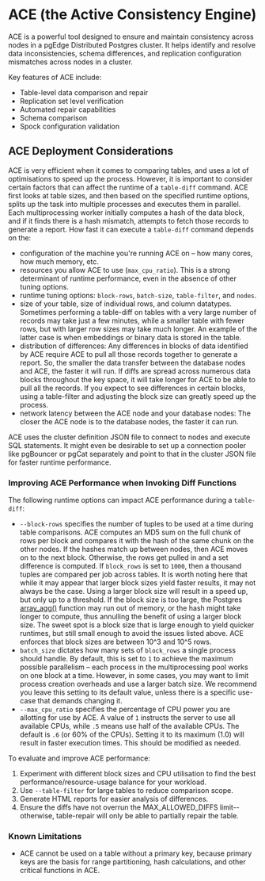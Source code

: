 # ACE (the Active Consistency Engine)

ACE is a powerful tool designed to ensure and maintain consistency across nodes in a pgEdge Distributed Postgres cluster. It helps identify and resolve data inconsistencies, schema differences, and replication configuration mismatches across nodes in a cluster.

Key features of ACE include:

- Table-level data comparison and repair
- Replication set level verification
- Automated repair capabilities
- Schema comparison
- Spock configuration validation

## ACE Deployment Considerations

ACE is very efficient when it comes to comparing tables, and uses a lot of optimisations to speed up the process. However, it is important to consider certain factors that can affect the runtime of a `table-diff` command.
ACE first looks at table sizes, and then based on the specified runtime options, splits up the task into multiple processes and executes them in parallel. Each multiprocessing worker initially computes a hash of the data block, and if it finds there is a hash mismatch, attempts to fetch those records to generate a report.
How fast it can execute a `table-diff` command depends on the:

* configuration of the machine you're running ACE on – how many cores, how much memory, etc.
* resources you allow ACE to use (`max_cpu_ratio`). This is a strong determinant of runtime performance, even in the absence of other tuning options.
* runtime tuning options: `block-rows`, `batch-size`, `table-filter`, and `nodes`.
* size of your table, size of individual rows, and column datatypes. Sometimes performing a table-diff on tables with a very large number of records may take just a few minutes, while a smaller table with fewer rows, but with larger row sizes may take much longer. An example of the latter case is when embeddings or binary data is stored in the table.
* distribution of differences: Any differences in blocks of data identified by ACE require ACE to pull all those records together to generate a report. So, the smaller the data transfer between the database nodes and ACE, the faster it will run. If diffs are spread across numerous data blocks throughout the key space, it will take longer for ACE to be able to pull all the records. If you expect to see differences in certain blocks, using a table-filter and adjusting the block size can greatly speed up the process.
* network latency between the ACE node and your database nodes: The closer the ACE node is to the database nodes, the faster it can run.

ACE uses the cluster definition JSON file to connect to nodes and execute SQL statements. It might even be desirable to set up a connection pooler like pgBouncer or pgCat separately and point to that in the cluster JSON file for faster runtime performance.

### Improving ACE Performance when Invoking Diff Functions

The following runtime options can impact ACE performance during a `table-diff`:

* `--block-rows` specifies the number of tuples to be used at a time during table comparisons. ACE computes an MD5 sum on the full chunk of rows per block and compares it with the hash of the same chunk on the other nodes. If the hashes match up between nodes, then ACE moves on to the next block. Otherwise, the rows get pulled in and a set difference is computed. If `block_rows` is set to `1000`, then a thousand tuples are compared per job across tables. 
It is worth noting here that while it may appear that larger block sizes yield faster results, it may not always be the case. Using a larger block size will result in a speed up, but only up to a threshold. If the block size is too large, the Postgres [array_agg()](https://www.postgresql.org/docs/16/functions-aggregate.html) function may run out of memory, or the hash might take longer to compute, thus annulling the benefit of using a larger block size. The sweet spot is a block size that is large enough to yield quicker runtimes, but still small enough to avoid the issues listed above. ACE enforces that block sizes are between 10^3 and 10^5 rows.
* `batch_size` dictates how many sets of `block_rows` a single process should handle. By default, this is set to `1` to achieve the maximum possible parallelism – each process in the multiprocessing pool works on one block at a time. However, in some cases, you may want to limit process creation overheads and use a larger batch size. We recommend you leave this setting to its default value, unless there is a specific use-case that demands changing it.
* `--max_cpu_ratio` specifies the percentage of CPU power you are allotting for use by ACE. A value of `1` instructs the server to use all available CPUs, while `.5` means use half of the available CPUs. The default is `.6` (or 60% of the CPUs). Setting it to its maximum (1.0) will result in faster execution times. This should be modified as needed.

To evaluate and improve ACE performance:

1. Experiment with different block sizes and CPU utilisation to find the best performance/resource-usage balance for your workload.
2. Use `--table-filter` for large tables to reduce comparison scope.
3. Generate HTML reports for easier analysis of differences.
4. Ensure the diffs have not overrun the MAX_ALLOWED_DIFFS limit--otherwise, table-repair will only be able to partially repair the table.

### Known Limitations

* ACE cannot be used on a table without a primary key, because primary keys are the basis for range partitioning, hash calculations, and other critical functions in ACE.
